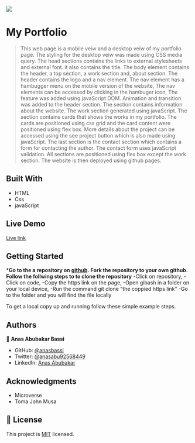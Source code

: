  ![](https://img.shields.io/badge/Microverse-blueviolet)

# My Portfolio

> This web page is a mobile veiw and a desktop veiw of my portfolio page.
> The styling for the desktop veiw was made using CSS media query.
> The head sections contains the links to external stylesheets and external font.
> it also contains the title.
> The body element contains the header, a top section, a work section and, about section.
> The header contains the logo and a nav element.
> The nav element has a hambugger menu on the mobile version of the website,
> The nav elements can be accessed by clicking in the hambuger icon,
> The feature was added using javaScript DOM. 
> Animation and transition was added to the header section.
> The section contains information about the website.
> The work section generated using javaScript.
> The section contains cards that shows the works in my portfolio.
> The cards are positioned using css grid and the card content were positioned using flex box.
> More details about the project can be accessed using the see project button which is also made using javaScript. 
> The last section is the contact section which contains a form for contacting the author.
> The contact form uses javaScript validation. 
> All sections are positioned using flex box except the work section.
> The website is then deployed using github pages.
 

## Built With

- HTML
- Css
- javaScript

## Live Demo
 [Live link](https://anasbassi.github.io/portfolio1/)

## Getting Started

***Go to the a repository on [github](https://github.com/anasbassi/portfolio.git).**
**Fork the repository to your own github.**
**Follow the follwing steps to to clone the repository**
-Click on repository,
-Click on code,
-Copy the https link on the page,
-Open gibash in a folder on your local device,
-Run the command git clone "the coppied https link" 
-Go to the folder and you will find the file locally 


To get a local copy up and running follow these simple example steps.

## Authors

👤 **Anas Abubakar Bassi**

- GitHub: [@anasbassi](https://github.com/anasbassi)
- Twitter: [@anasabu92568449](https://twitter.com/anasabu92568449)
- LinkedIn: [Anas Abubakar](https://linkedin.com/in/anas-abubakar-7b352722b)

## Acknowledgments

- Microverse
- Toma John Musa

## 📝 License

This project is [MIT](./MIT.md) licensed.